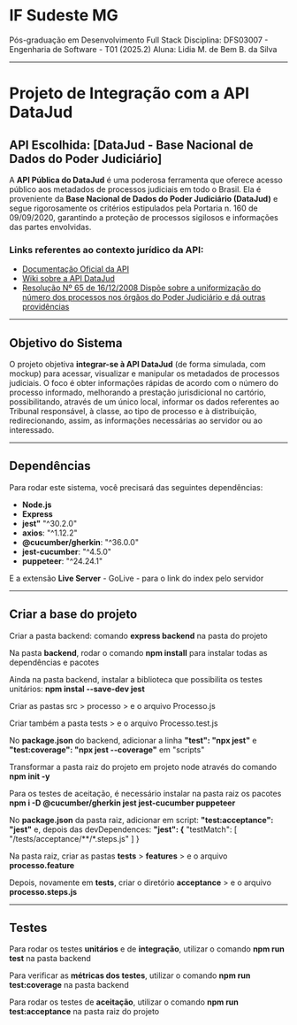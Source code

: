 # IF Sudeste MG
Pós-graduação em Desenvolvimento Full Stack
Disciplina: DFS03007 - Engenharia de Software - T01 (2025.2)
Aluna: Lidia M. de Bem B. da Silva

---

# Projeto de Integração com a API DataJud

## API Escolhida: [DataJud - Base Nacional de Dados do Poder Judiciário]

A **API Pública do DataJud** é uma poderosa ferramenta que oferece acesso público aos metadados de processos judiciais em todo o Brasil. Ela é proveniente da **Base Nacional de Dados do Poder Judiciário (DataJud)** e segue rigorosamente os critérios estipulados pela Portaria n. 160 de 09/09/2020, garantindo a proteção de processos sigilosos e informações das partes envolvidas.

### Links referentes ao contexto jurídico da API:
- [Documentação Oficial da API](https://www.cnj.jus.br/sistemas/datajud/api-publica/)
- [Wiki sobre a API DataJud](https://datajud-wiki.cnj.jus.br/api-publica/)
- [Resolução Nº 65 de 16/12/2008 Dispõe sobre a uniformização do número dos processos nos órgãos do Poder Judiciário e dá outras providências](https://atos.cnj.jus.br/atos/detalhar/atos-normativos?documento=119)

---


## Objetivo do Sistema

O projeto objetiva **integrar-se à API DataJud** (de forma simulada, com mockup) para acessar, visualizar e manipular os metadados de processos judiciais. O foco é obter informações rápidas de acordo com o número do processo informado, melhorando a prestação jurisdicional no cartório, possibilitando, através de um único local, informar os dados referentes ao Tribunal responsável, à classe, ao tipo de processo e à distribuição, redirecionando, assim, as informações necessárias ao servidor ou ao interessado.

---

## Dependências

Para rodar este sistema, você precisará das seguintes dependências:

- **Node.js** 
- **Express**
- **jest"** "^30.2.0"
- **axios**: "^1.12.2"
- **@cucumber/gherkin**: "^36.0.0"
- **jest-cucumber**: "^4.5.0"
- **puppeteer**: "^24.24.1"

E a extensão **Live Server** - GoLive - para o link do index pelo servidor


---

## Criar a base do projeto

Criar a pasta backend: comando **express backend** na pasta do projeto

Na pasta **backend**, rodar o comando **npm install** para instalar todas as dependências e pacotes

Ainda na pasta backend, instalar a biblioteca que possibilita os testes unitários: **npm instal --save-dev jest**

Criar as pastas src > processo > e o arquivo Processo.js

Criar também a pasta tests > e o arquivo Processo.test.js

No **package.json** do backend, adicionar a linha  **"test": "npx jest"** e **"test:coverage": "npx jest --coverage"** em "scripts"

Transformar a pasta raiz do projeto em projeto node através do comando **npm init -y**

Para os testes de aceitação, é necessário instalar na pasta raiz os pacotes **npm i -D @cucumber/gherkin jest jest-cucumber puppeteer**

No **package.json** da pasta raiz, adicionar em script: **"test:acceptance": "jest"** e, depois das devDependences:
**"jest": {**
    "testMatch": [
      "<rootDir>/tests/acceptance/**/*.steps.js"
    ]
}

Na pasta raiz, criar as pastas **tests** > **features** > e o arquivo **processo.feature**

Depois, novamente em **tests**, criar o diretório **acceptance** > e o arquivo **processo.steps.js**

---

## Testes

Para rodar os testes **unitários** e de **integração**, utilizar o comando **npm run test** na pasta backend

Para verificar as **métricas dos testes**, utilizar o comando **npm run test:coverage** na pasta backend

Para rodar os testes de **aceitação**, utilizar o comando **npm run test:acceptance** na pasta raiz do projeto